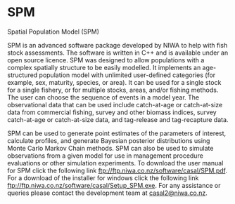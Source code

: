 SPM
===
Spatial Population Model (SPM)

SPM is an advanced software package developed by NIWA to help with fish stock assessments. The software is written in C++ and is available under an open source licence. SPM was designed to allow populations with a complex spatially structure to be easily modelled. It implements an age-structured population model with unlimited user-defined categories (for example, sex, maturity, species, or area). It can be used for a single stock for a single fishery, or for multiple stocks, areas, and/or fishing methods. The user can choose the sequence of events in a model year. The observational data that can be used include catch-at-age or catch-at-size data from commercial fishing, survey and other biomass indices, survey catch-at-age or catch-at-size data, and tag-release and tag-recapture data.

SPM can be used to generate point estimates of the parameters of interest, calculate profiles, and generate Bayesian posterior distributions using Monte Carlo Markov Chain methods. SPM can also be used to simulate observations from a given model for use in management procedure evaluations or other simulation experiments. To download the user manual for SPM click the following link ftp://ftp.niwa.co.nz/software/casal/SPM.pdf. For a download of the installer for windows click the following link ftp://ftp.niwa.co.nz/software/casal/Setup_SPM.exe. For any assistance or queries please contact the development team at casal2@niwa.co.nz.

